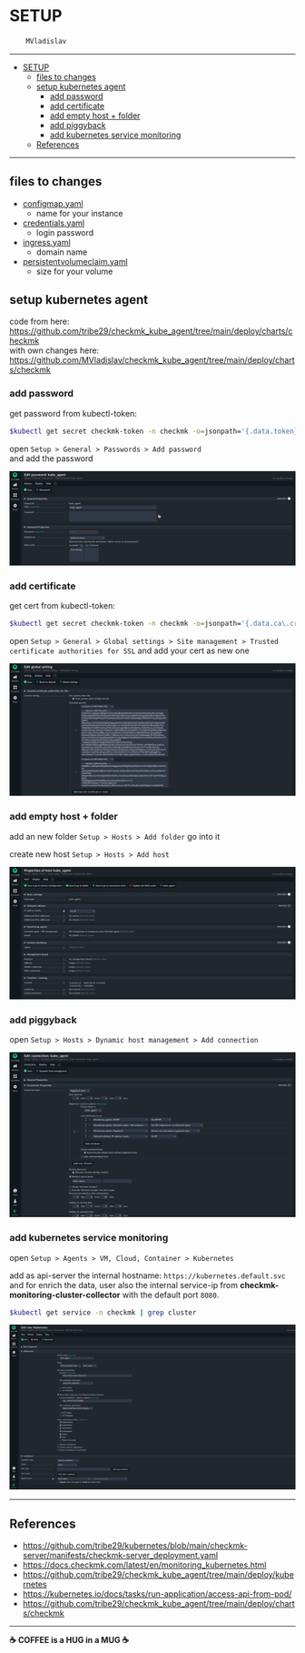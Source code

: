 # SETUP

```sh
    MVladislav
```

---

- [SETUP](#setup)
  - [files to changes](#files-to-changes)
  - [setup kubernetes agent](#setup-kubernetes-agent)
    - [add password](#add-password)
    - [add certificate](#add-certificate)
    - [add empty host + folder](#add-empty-host--folder)
    - [add piggyback](#add-piggyback)
    - [add kubernetes service monitoring](#add-kubernetes-service-monitoring)
  - [References](#references)

---

## files to changes

- [configmap.yaml](configmap.yaml)
  - name for your instance
- [credentials.yaml](credentials.yaml)
  - login password
- [ingress.yaml](ingress.yaml)
  - domain name
- [persistentvolumeclaim.yaml](persistentvolumeclaim.yaml)
  - size for your volume

## setup kubernetes agent

code from here: <https://github.com/tribe29/checkmk_kube_agent/tree/main/deploy/charts/checkmk>\
with own changes here: <https://github.com/MVladislav/checkmk_kube_agent/tree/main/deploy/charts/checkmk>

### add password

get password from kubectl-token:

```sh
$kubectl get secret checkmk-token -n checkmk -o=jsonpath='{.data.token}' | base64 --decode
```

open `Setup > General > Passwords > Add password`\
and add the password

![password](__docs/2022-09-01-17-21-51.png)

### add certificate

get cert from kubectl-token:

```sh
$kubectl get secret checkmk-token -n checkmk -o=jsonpath='{.data.ca\.crt}' | base64 --decode
```

open `Setup > General > Global settings > Site management > Trusted certificate authorities for SSL`
and add your cert as new one

![certificate](__docs/2022-09-01-17-22-20.png)

### add empty host + folder

add an new folder `Setup > Hosts > Add folder` go into it

create new host `Setup > Hosts > Add host`

![host](__docs/2022-09-01-17-24-45.png)

### add piggyback

open `Setup > Hosts > Dynamic host management > Add connection`

![piggyback](__docs/2022-09-01-17-26-19.png)

### add kubernetes service monitoring

open `Setup > Agents > VM, Cloud, Container > Kubernetes`

add as api-server the internal hostname: `https://kubernetes.default.svc`\
and for enrich the data, user also the internal service-ip from **checkmk-monitoring-cluster-collector**
with the default port `8080`.

```sh
$kubectl get service -n checkmk | grep cluster
```

![kubernetes](__docs/2022-09-01-20-45-38.png)

---

## References

- <https://github.com/tribe29/kubernetes/blob/main/checkmk-server/manifests/checkmk-server_deployment.yaml>
- <https://docs.checkmk.com/latest/en/monitoring_kubernetes.html>
- <https://github.com/tribe29/checkmk_kube_agent/tree/main/deploy/kubernetes>
- <https://kubernetes.io/docs/tasks/run-application/access-api-from-pod/>
- <https://github.com/tribe29/checkmk_kube_agent/tree/main/deploy/charts/checkmk>

---

**☕ COFFEE is a HUG in a MUG ☕**
